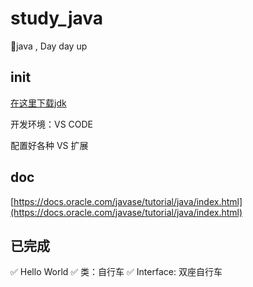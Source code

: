 # study_java
🥤java , Day day up

## init
[在这里下载jdk](https://download.oracle.com/otn/java/jdk/11.0.3+12/37f5e150db5247ab9333b11c1dddcd30/jdk-11.0.3_windows-x64_bin.exe)

开发环境：VS CODE

配置好各种 VS 扩展
## doc
[https://docs.oracle.com/javase/tutorial/java/index.html](https://docs.oracle.com/javase/tutorial/java/index.html)

## 已完成

✅ Hello World
✅ 类：自行车
✅ Interface: 双座自行车